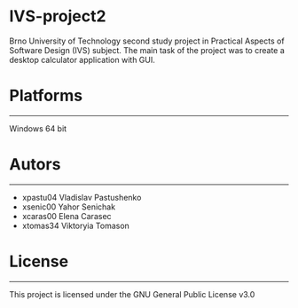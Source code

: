 # IVS-project2
Brno University of Technology second study project in Practical Aspects of Software Design (IVS) subject.
The main task of the project was to create a desktop calculator application with GUI.

# Platforms
-----------
Windows 64 bit

# Autors
--------
- xpastu04 Vladislav Pastushenko
- xsenic00 Yahor Senichak
- xcaras00 Elena Сarasec
- xtomas34 Viktoryia Tomason

# License
---------
This project is licensed under the
GNU General Public License v3.0
